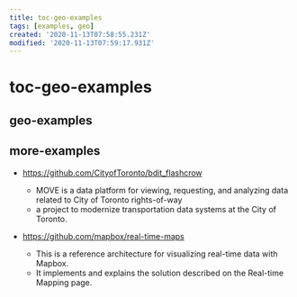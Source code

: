 ```yaml
---
title: toc-geo-examples
tags: [examples, geo]
created: '2020-11-13T07:58:55.231Z'
modified: '2020-11-13T07:59:17.931Z'
---
```


# toc-geo-examples

## geo-examples

## more-examples

- https://github.com/CityofToronto/bdit_flashcrow
  - MOVE is a data platform for viewing, requesting, and analyzing data related to City of Toronto rights-of-way
  - a project to modernize transportation data systems at the City of Toronto.

- https://github.com/mapbox/real-time-maps
  - This is a reference architecture for visualizing real-time data with Mapbox. 
  - It implements and explains the solution described on the Real-time Mapping page.
